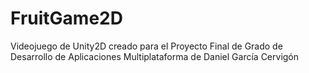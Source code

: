 # FruitGame2D
 Videojuego de Unity2D creado para el Proyecto Final de Grado de Desarrollo de Aplicaciones Multiplataforma de Daniel García Cervigón
